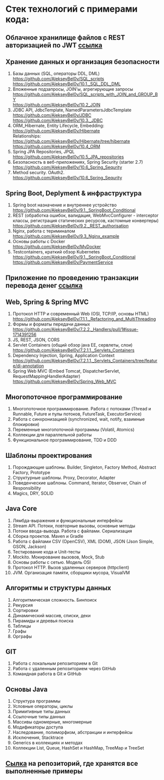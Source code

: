 # Стек технологий с примерами кода:

## Облачное хранилище файлов с REST авторизацией по JWT [ссылка](https://github.com/AlekseyBel0v/MyCloud/blob/set_security_2.6.15/README.md)

## Хранение данных и организация безопасности
1. Базы данных (SQL, операторы DDL, DML)  
   https://github.com/AlekseyBel0v/SQL_scripts  
   https://github.com/AlekseyBel0v/10.1._SQL_DDL_DML
2. Вложенные подзапросы, JOIN'ы, агрегирующие запросы  
   https://github.com/AlekseyBel0v/SQL_scripts_with_JOIN_and_GROUP_BY  
   https://github.com/AlekseyBel0v/10.2_JOIN
3. JDBC API, JdbcTemplate, NamedParametersJdbcTemplate  
   https://github.com/AlekseyBel0v/JDBC  
   https://github.com/AlekseyBel0v/10.3._JDBC
4. ORM_Hibernate, Entity Lifecycle, Embedding:  
   https://github.com/AlekseyBel0v/Hibernate  
Relationships:  
   https://github.com/AlekseyBel0v/Hibernate/tree/hibernate  
   https://github.com/AlekseyBel0v/10.4_ORM
5. Spring JPA Repositories, JPQL  
   https://github.com/AlekseyBel0v/10.5_JPA_repositories
6. Безопасность в веб-приложениях, Spring Security (starter 2.7)  
    https://github.com/AlekseyBel0v/10.6_Spring_Sequrity
7. Method security. OAuth2.  
    https://github.com/AlekseyBel0v/10.6_Spring_Sequrity

## Spring Boot, Deplyment & инфраструктура
1. Spring boot назначение и внутреннее устройство  
   https://github.com/AlekseyBel0v/9.1._SpringBoot_Conditional
3. REST (обработка ошибок, валидация, WebMvcConfigurer - interceptor классы, регистрация статических ресурсов, кастомные конвертеры)  
   https://github.com/AlekseyBel0v/9.2._REST_authorisation
5. Nginx, работа с териминалом  
   https://github.com/AlekseyBel0v/9.3_Nginx_example
7. Основы работы с Docker  
   https://github.com/AlekseyBel0v/MyDocker
9. Testcontainers, краткий обзор Kubernetes
    https://github.com/AlekseyBel0v/9.1._SpringBoot_Conditional  
   https://github.com/AlekseyBel0v/PaymentService

## Приложение по проведению транзакции перевода денег [ссылка](https://github.com/AlekseyBel0v/PaymentService)

## Web, Spring & Spring MVC
1. Протокол HTTP и современный Web (OSI, TCP/IP, основы HTML)  
   https://github.com/AlekseyBel0v/7.1.1._Refactoring_and_MultiThreading
3. Формы и форматы передачи данных  
   https://github.com/AlekseyBel0v/7.2.2._Handlers/pull/1#issue-1714391256
5. JS, REST, JSON, CORS
7. Servlet Containers (общий обзор java EE, сервлеты, слои)  
   https://github.com/AlekseyBel0v/7.2.1.1._Servlets_Containers
9. Dependency Injection, Spring, Application Context  
    https://github.com/AlekseyBel0v/7.2.1.1._Servlets_Containers/tree/feature/di-annotation
11. Spring Web MVC (Embed Tomcat, DispatcherServlet, RequestMappingHandlerAdapter)  
    https://github.com/AlekseyBel0v/Spring_Web_MVC

## Многопоточное программирование
1. Многопоточное программирование. Работа с потоками (Thread и Runnable, Future и пулы потоков, FutureTask, ExecutorService)
2. Работа с синхронизацией (synchronized, wait, notify, взаимные блокировки)
3. Переменные многопоточной программы (Volatil, Atomics)
4. Коллекции для параллельной работы
5. Функциональное программирование, TDD и DDD

## Шаблоны проектирования
1. Порождающие шаблоны. Builder, Singleton, Factory Method, Abstract Factory, Prototype
2. Структурные шаблоны. Proxy, Decorator, Adapter
3. Поведенческие шаблоны. Command, Iterator, Observer, Chain of Responsibility
4. Magics, DRY, SOLID

## Java Core
1. Лямбда-выражения и функциональные интерфейсы
2. Stream API. Потоки, повторные вызовы, основные методы
3. Потоки ввода-вывода. Работа с файлами. Сериализация
4. Сборка проектов. Maven и Gradle
5. Работа с файлами CSV (OpenCSV), XML (DOM), JSON (Json Simple, GSON, Jackson)
6. Тестирование кода и Unit-тесты
7. Mockito. Мокирование вызовов, Mock, Stub
8. Основы работы с сетью. Модель OSI
9. Протокол HTTP. Вызов удаленных серверов (httpclient)
10. JVM. Организация памяти, сборщики мусора, VisualVM

## Алгоритмы и структуры данных
1. Алгоритмическая сложность. Бинпоиск
2. Рекурсия
3. Сортировки
4. Динамический массив, списки, деки
5. Пирамиды и деревья поиска
6. Таблицы
7. Графы
8. Орграфы

## GIT
1. Работа с локальным репозиторием в Git
2. Работа с удаленным репозиторием через GitHub
3. Командная работа в Git и GitHub

## Основы Java
1. Структура программы
2. Условные операторы, циклы
3. Примитивные типы данных
4. Ссылочные типы данных
5. Массивы одномерные, многомерные
6. Модификаторы доступа
7. Наследование, полиморфизм, абстракции и интерфейсы
8. Исключения, Stacktrace
9. Generics в коллекциях и методах
10. Коллекции List, Queue, HashSet и HashMap, TreeMap и TreeSet

## [Сылка](https://github.com/AlekseyBel0v?tab=repositories) на репозиторий, где хранятся все выполненные примеры













